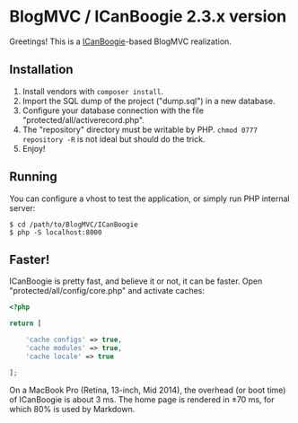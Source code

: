 # BlogMVC / ICanBoogie 2.3.x version

Greetings! This is a [ICanBoogie](https://github.com/ICanBoogie/ICanBoogie)-based BlogMVC realization.





## Installation

1. Install vendors with `composer install`.
2. Import the SQL dump of the project ("dump.sql") in a new database.
3. Configure your database connection with the file "protected/all/activerecord.php".
4. The "repository" directory must be writable by PHP. `chmod 0777 repository -R` is not ideal
but should do the trick.
5. Enjoy!





## Running

You can configure a vhost to test the application, or simply run PHP internal server:

```
$ cd /path/to/BlogMVC/ICanBoogie
$ php -S localhost:8000
```





## Faster!

ICanBoogie is pretty fast, and believe it or not, it can be faster. Open
"protected/all/config/core.php" and activate caches:

```php
<?php

return [

	'cache configs' => true,
	'cache modules' => true,
	'cache locale' => true

];
```

On a MacBook Pro (Retina, 13-inch, Mid 2014), the overhead (or boot time) of ICanBoogie is about
3 ms. The home page is rendered in ±70 ms, for which 80% is used by Markdown.
